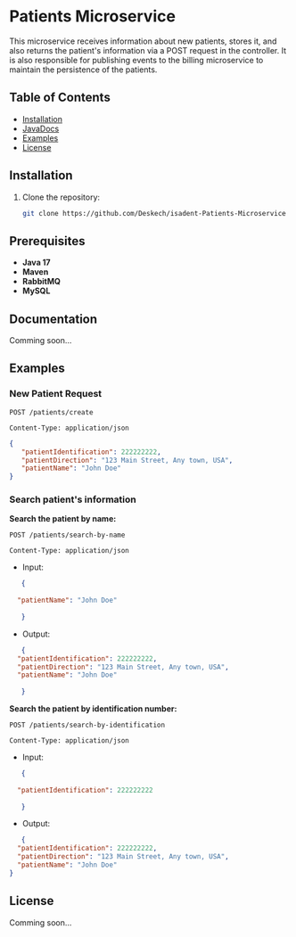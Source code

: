 # Patients Microservice

This microservice receives information about new patients, stores it, and also returns the patient's information via a POST request in the controller. It is also responsible for publishing events to the billing microservice to maintain the persistence of the patients.

## Table of Contents
- [Installation](#installation)
- [JavaDocs](#Documentation)
- [Examples](#Examples)
- [License](#license)

## Installation
1. Clone the repository:
   ```bash
   git clone https://github.com/Deskech/isadent-Patients-Microservice
## Prerequisites
- **Java 17**
- **Maven**
- **RabbitMQ**
- **MySQL**

## Documentation
Comming soon...
## Examples

### New Patient Request
```http
POST /patients/create

Content-Type: application/json
```
```json
{
   "patientIdentification": 222222222,
   "patientDirection": "123 Main Street, Any town, USA",
   "patientName": "John Doe"
}

```
### Search patient's information

**Search the patient by name:**
```http
POST /patients/search-by-name

Content-Type: application/json
```

* Input:
 ```json
    {
   
   "patientName": "John Doe"
   
    }
```
* Output:
 ```json
    {
   "patientIdentification": 222222222,
   "patientDirection": "123 Main Street, Any town, USA",
   "patientName": "John Doe"
   
    }
```
**Search the patient by identification number:**
```http
POST /patients/search-by-identification

Content-Type: application/json
```

* Input:
 ```json
    {
   
   "patientIdentification": 222222222
   
    }
```
* Output:
 ```json
    {
   "patientIdentification": 222222222,
   "patientDirection": "123 Main Street, Any town, USA",
   "patientName": "John Doe"
}
```
## License
Comming soon...